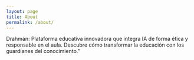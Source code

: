 ```yaml
---
layout: page
title: About
permalink: /about/
---
```


Drahmán: Plataforma educativa innovadora que integra IA de forma ética y responsable en el aula. Descubre cómo transformar la educación con los guardianes del conocimiento."

